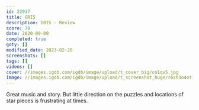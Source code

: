 ```yaml
---
id: 22917
title: GRIS
description: GRIS - Review
score: 70
date: 2020-09-09
completed: true
goty: []
modified_date: 2023-02-28
screenshots: []
tags: []
videos: []
cover: //images.igdb.com/igdb/image/upload/t_cover_big/co1qv5.jpg
image: //images.igdb.com/igdb/image/upload/t_screenshot_huge/r6zh3o4ot1ora3oaxzfk.jpg
---
```

Great music and story. But little direction on the puzzles and locations of star pieces is frustrating at times.
